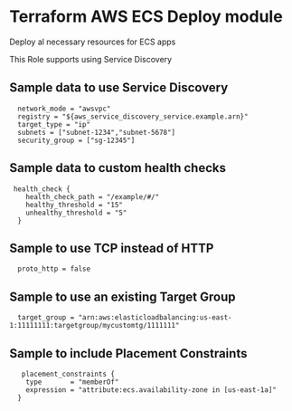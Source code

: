 Terraform AWS ECS Deploy module
===============================

Deploy al necessary resources for ECS apps

This Role supports using Service Discovery

Sample data to use Service Discovery
------------------------------------
```
  network_mode = "awsvpc"
  registry = "${aws_service_discovery_service.example.arn}"
  target_type = "ip"
  subnets = ["subnet-1234","subnet-5678"]
  security_group = ["sg-12345"]
```

Sample data to custom health checks
-----------------------------------
```
 health_check {
    health_check_path = "/example/#/"
    healthy_threshold = "15"
    unhealthy_threshold = "5"
  }
```

Sample to use TCP instead of HTTP
-----------------------------------
```
  proto_http = false
```

Sample to use an existing Target Group
--------------------------------------
```
  target_group = "arn:aws:elasticloadbalancing:us-east-1:11111111:targetgroup/mycustomtg/1111111"
```

Sample to include Placement Constraints
--------------------------------------
```
   placement_constraints {
    type       = "memberOf"
    expression = "attribute:ecs.availability-zone in [us-east-1a]"
  }
```
